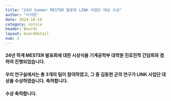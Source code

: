 ```yaml
---
title: "24년 Summer MESTER 발표회 LINK 사업단 대상 수상"
author: "이석원"
date: 2024-10-10
category: notice
header: Boards
layout: boarddetail
num: 3
---
```


#### 24년 하계 MESTER 발표회에 대한 시상식을 기계공학부 대학원 진로진학 간담회와 겸하여 진행되었습니다.

#### 우리 연구실에서는 총 3개의 팀이 참여하였고, 그 중 김동현 군의 연구가 LINK 사업단 대상을 수상하였습니다. 축하합니다.
#### 수상 축하합니다. 
